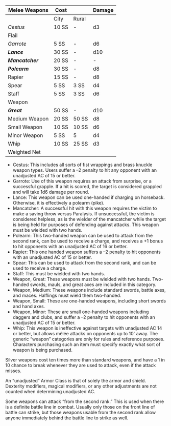 
| Melee Weapons    | Cost  |       | Damage |
| ---------------- | ----- | ----- | ------ |
|                  | City  | Rural |        |
| *Cestus*         | 10 SS | -     | d3     |
| Flail            |       |       |        |
| *Garrote*        | 5 SS  | -     | d6     |
| ***Lance***      | 30 SS | -     | d10    |
| ***Mancatcher*** | 20 SS | -     | -      |
| ***Polearm***    | 30 SS | -     | d8     |
| Rapier           | 15 SS | -     | d8     |
| Spear            | 5 SS  | 3 SS  | d4     |
| Staff            | 5 SS  | 3 SS  | d6     |
| Weapon           |       |       |        |
| ***Great***      | 50 SS | -     | d10    |
| Medium Weapon    | 20 SS | 50 SS | d8     |
| Small Weapon     | 10 SS | 10 SS | d6     |
| Minor Weapon     | 5 SS  | 5     | d4     |
| Whip             | 10 SS | 25 SS | d3     |
| Weighted Net     |       |       |        |


- Cestus: This includes all sorts of fist wrappings and brass knuckle weapon types. Users suffer a –2 penalty to hit any opponent with an unadjusted AC of 15 or better.
- Garrote: Use of this weapon requires an attack from surprise, or a successful grapple. If a hit is scored, the target is considered grappled and will take 1d6 damage per round.
- Lance: This weapon can be used one-handed if charging on horseback. Otherwise, it is effectively a polearm (pike).
- Mancatcher: A successful hit with this weapon requires the victim to make a saving throw versus Paralysis. If unsuccessful, the victim is considered helpless, as is the wielder of the mancatcher while the target is being held for purposes of defending against attacks. This weapon must be wielded with two hands.
- Polearm: This two-handed weapon can be used to attack from the second rank, can be used to receive a charge, and receives a +1 bonus to hit opponents with an unadjusted AC of 16 or better.
- Rapier: This one handed weapon suffers a –2 penalty to hit opponents with an unadjusted AC of 15 or better.
- Spear: This can be used to attack from the second rank, and can be used to receive a charge.
- Staff: This must be wielded with two hands.
- Weapon, Great: These weapons must be wielded with two hands. Two-handed swords, mauls, and great axes are included in this category.
- Weapon, Medium: These weapons include standard swords, battle axes, and maces. Halflings must wield them two-handed.
- Weapon, Small: These are one-handed weapons, including short swords and hand axes.
- Weapon, Minor: These are small one-handed weapons including daggers and clubs, and suffer a –2 penalty to hit opponents with an unadjusted AC of 15 or better.
- Whip: This weapon is ineffective against targets with unadjusted AC 14 or better, but allows mêlée attacks on opponents up to 10' away.
The generic “weapon” categories are only for rules and reference purposes. Characters purchasing such an item must specify exactly what sort of weapon is being purchased.

Silver weapons cost ten times more than standard weapons, and have a 1 in 10 chance to break whenever they are used to attack, even if the attack misses.

An “unadjusted” Armor Class is that of solely the armor and shield. Dexterity modifiers, magical modifiers, or any other adjustments are not counted when determining unadjusted AC.

Some weapons can attack “from the second rank.” This is used when there is a definite battle line in combat. Usually only those on the front line of battle can strike, but those weapons usable from the second rank allow anyone immediately behind the battle line to strike as well.